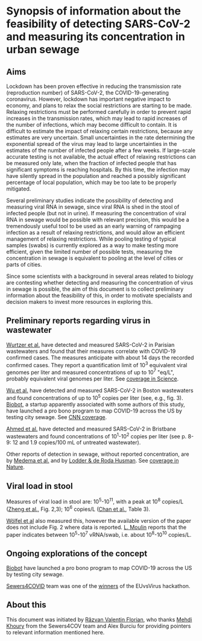 # Synopsis of information about the feasibility of detecting SARS-CoV-2 and measuring its concentration in urban sewage

## Aims

Lockdown has been proven effective in reducing the transmission rate (reproduction number) of SARS-CoV-2, the COVID-19-generating coronavirus. However, lockdown has important negative impact to economy, and plans to relax the social restrictions are starting to be made. Relaxing restrictions must be performed carefully in order to prevent rapid increases in the transmission rates, which may lead to rapid increases of the number of infections, which may become difficult to contain. It is difficult to estimate the impact of relaxing certain restrictions, because any estimates are very uncertain. Small uncertainties in the rate determining the exponential spread of the virus may lead to large uncertainties in the estimates of the number of infected people after a few weeks. If large-scale accurate testing is not available, the actual effect of relaxing restrictions can be measured only late, when the fraction of infected people that has significant symptoms is reaching hospitals. By this time, the infection may have silently spread in the population and reached a possibly significant percentage of local population, which may be too late to be properly mitigated.

Several preliminary studies indicate the possibility of detecting and measuring viral RNA in sewage, since viral RNA is shed in the stool of infected people (but not in urine). If measuring the concentration of viral RNA in sewage would be possible with relevant precision, this would be a tremendously useful tool to be used as an early warning of rampaging infection as a result of relaxing restrictions, and would allow an efficient management of relaxing restrictions. While pooling testing of typical samples (swabs) is currently explored as a way to make testing more efficient, given the limited number of possible tests, measuring the concentration in sewage is equivalent to pooling at the level of cities or parts of cities.

Since some scientists with a background in several areas related to biology are contesting whether detecting and measuring the concentration of virus in sewage is possible, the aim of this document is to collect preliminary information about the feasibility of this, in order to motivate specialists and decision makers to invest more resources in exploring this.

## Preliminary reports regarding virus in wastewater

[Wurtzer et al.](https://doi.org/10.1101/2020.04.12.20062679) have detected and measured SARS-CoV-2 in Parisian wastewaters and found that their measures correlate with COVID-19 confirmed cases. The measures anticipate with about 14 days the recorded confirmed cases. They report a quantification limit of 10<sup>3</sup> equivalent viral genomes per liter and measured concentrations of up to 10<sup>7</sup> "eq/L", probably equivalent viral genomes per liter. See [coverage in Science](https://www.sciencemag.org/news/2020/04/coronavirus-found-paris-sewage-points-early-warning-system).

[Wu et al.](https://doi.org/10.1101/2020.04.05.20051540) have detected and measured SARS-CoV-2 in Boston wastewaters and found concentrations of up to 10<sup>5</sup> copies per liter (see, e.g., fig. 3). [Biobot](https://www.biobot.io/covid19), a startup apparently associated with some authors of this study, have launched a pro bono program to map COVID-19 across the US by testing city sewage. See [CNN coverage](https://edition.cnn.com/2020/04/26/us/covid-19-sewage-testing/index.html).

[Ahmed et al.](https://doi.org/10.1016/j.scitotenv.2020.138764) have detected and measured SARS-CoV-2 in Bristbane wastewaters and found concentrations of 10<sup>1</sup>-10<sup>2</sup> copies per liter (see p. 8-9: 12 and 1.9 copies/100 mL of untreated wastewater). 

Other reports of detection in sewage, without reported concentration, are by [Medema et al.](https://doi.org/10.1101/2020.03.29.20045880) and by [Lodder & de Roda Husman](https://doi.org/10.1016/S2468-1253(20)30087-X). See [coverage in Nature](https://www.nature.com/articles/d41586-020-00973-x).

## Viral load in stool

Measures of viral load in stool are: 10<sup>5</sup>-10<sup>11</sup>, with a peak at 10<sup>8</sup> copies/L ([Zheng et al.](https://doi.org/10.1136/bmj.m1443), Fig. 2,3); 10<sup>6</sup> copies/L ([Chan et al.](https://doi.org/10.1128/JCM.00310-20), Table 3).  

[Wölfel et al](https://doi.org/10.1038/s41586-020-2196-x) also measured this, however the available version of the paper does not include Fig. 2 where data is reported. [L. Moulin](http://disq.us/p/28wf3cq) reports that the paper indicates between 10<sup>5</sup>-10<sup>7</sup> vRNA/swab, i.e. about 10<sup>8</sup>-10<sup>10</sup> copies/L.

## Ongoing explorations of the concept

[Biobot](https://www.biobot.io/covid19) have launched a pro bono program to map COVID-19 across the US by testing city sewage.

[Sewers4COVID](https://devpost.com/software/sewers4covid) team was one of the [winners](https://euvsvirus.org/results/) of the EUvsVirus hackathon.

## About this

This document was initiated by [Răzvan Valentin Florian](https://florian.io/), who thanks [Mehdi Khoury](https://www.researchgate.net/profile/Mehdi_Khoury) from the Sewers4COV team and Alex Burciu for providing pointers to relevant information mentioned here.


